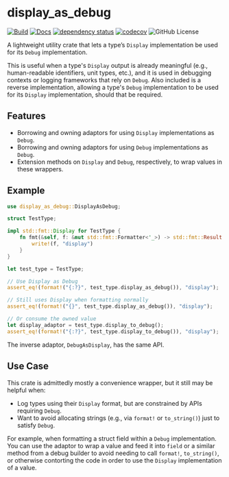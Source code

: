 # display_as_debug

[![Build](https://github.com/MaxMahem/display_as_debug/actions/workflows/build.yml/badge.svg)](https://github.com/MaxMahem/display_as_debug/actions/workflows/build.yml)
[![Docs](https://github.com/MaxMahem/display_as_debug/actions/workflows/docs.yml/badge.svg)](https://MaxMahem.github.io/display_as_debug/display_as_debug/index.html)
[![dependency status](https://deps.rs/repo/github/MaxMahem/display_as_debug/status.svg)](https://deps.rs/repo/github/MaxMahem/display_as_debug)
[![codecov](https://codecov.io/github/MaxMahem/display_as_debug/graph/badge.svg?token=JezdbWA8pp)](https://codecov.io/github/MaxMahem/display_as_debug)
![GitHub License](https://img.shields.io/github/license/MaxMahem/display_as_debug)

A lightweight utility crate that lets a type’s `Display` implementation be used for its `Debug` implementation.

This is useful when a type's `Display` output is already meaningful (e.g., human-readable identifiers, unit types, etc.), and it is used in debugging contexts or logging frameworks that rely on `Debug`. Also included is a reverse implementation, allowing a type's `Debug` implementation to be used for its `Display` implementation, should that be required.

## Features
- Borrowing and owning adaptors for using `Display` implementations as `Debug`.
- Borrowing and owning adaptors for using `Debug` implementations as `Debug`.
- Extension methods on `Display` and `Debug`, respectively, to wrap values in these wrappers.

## Example
```rust
use display_as_debug::DisplayAsDebug;

struct TestType;

impl std::fmt::Display for TestType {
    fn fmt(&self, f: &mut std::fmt::Formatter<'_>) -> std::fmt::Result {
        write!(f, "display")
    }
}

let test_type = TestType;

// Use Display as Debug
assert_eq!(format!("{:?}", test_type.display_as_debug()), "display");

// Still uses Display when formatting normally
assert_eq!(format!("{}", test_type.display_as_debug()), "display");

// Or consume the owned value
let display_adaptor = test_type.display_to_debug();
assert_eq!(format!("{:?}", test_type.display_to_debug()), "display");
```

The inverse adaptor, `DebugAsDisplay`, has the same API.

## Use Case
This crate is admittedly mostly a convenience wrapper, but it still may be helpful when:
- Log types using their `Display` format, but are constrained by APIs requiring `Debug`.
- Want to avoid allocating strings (e.g., via `format!` or `to_string()`) just to satisfy `Debug`.

For example, when formatting a struct field within a `Debug` implementation. You can use the adaptor to wrap a value and feed it into `field` or a similar method from a debug builder to avoid needing to call `format!`, `to_string()`, or otherwise contorting the code in order to use the `Display` implementation of a value.

